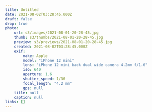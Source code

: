 ```yaml
---
title: Untitled
date: 2021-08-02T03:28:45.000Z
draft: false
drop: true
photo:
    url: s3/images/2021-08-01-20-28-45.jpg
    thumb: s3/thumbs/2021-08-01-20-28-45.jpg
    preview: s3/previews/2021-08-01-20-28-45.jpg
    created: 2021-08-02T03:28:45.000Z
    exif:
        make: Apple
        model: "iPhone 12 mini"
        lens: "iPhone 12 mini back dual wide camera 4.2mm f/1.6"
        iso: 640
        aperture: 1.6
        shutter_speed: 1/30
        focal_length: "4.2 mm"
        gps: null
    title: null
    caption: null
links: []
---
```

